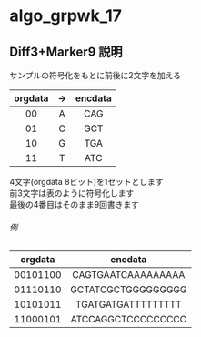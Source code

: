 # algo_grpwk_17
## Diff3+Marker9 説明
サンプルの符号化をもとに前後に2文字を加える


| orgdata |->| encdata |
|:---:|:---:|:---:| 
| 00 |A| CAG |
| 01 |C| GCT |
| 10 |G| TGA |
| 11 |T| ATC |

4文字(orgdata 8ビット)を1セットとします  
前3文字は表のように符号化します  
最後の4番目はそのまま9回書きます  
###### 例  
| orgdata | encdata |
|:---:|:---:| 
| 00101100 | CAGTGAATCAAAAAAAAA |
| 01110110 | GCTATCGCTGGGGGGGGG |
| 10101011 | TGATGATGATTTTTTTTT |
| 11000101 | ATCCAGGCTCCCCCCCCC |
